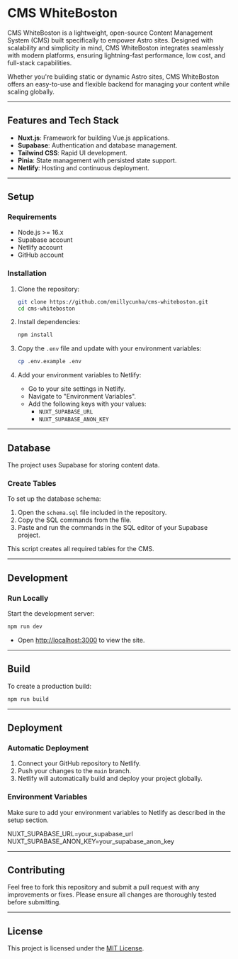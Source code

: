 # **CMS WhiteBoston**

CMS WhiteBoston is a lightweight, open-source Content Management System (CMS) built specifically to empower Astro sites. Designed with scalability and simplicity in mind, CMS WhiteBoston integrates seamlessly with modern platforms, ensuring lightning-fast performance, low cost, and full-stack capabilities.

Whether you're building static or dynamic Astro sites, CMS WhiteBoston offers an easy-to-use and flexible backend for managing your content while scaling globally.

---

## **Features and Tech Stack**

- **Nuxt.js**: Framework for building Vue.js applications.
- **Supabase**: Authentication and database management.
- **Tailwind CSS**: Rapid UI development.
- **Pinia**: State management with persisted state support.
- **Netlify**: Hosting and continuous deployment.

---

## **Setup**

### **Requirements**

- Node.js >= 16.x
- Supabase account
- Netlify account
- GitHub account

### **Installation**

1. Clone the repository:

   ```bash
   git clone https://github.com/emillycunha/cms-whiteboston.git
   cd cms-whiteboston
   ```

2. Install dependencies:

   ```bash
   npm install
   ```

3. Copy the `.env` file and update with your environment variables:

   ```bash
   cp .env.example .env
   ```

4. Add your environment variables to Netlify:
   - Go to your site settings in Netlify.
   - Navigate to "Environment Variables".
   - Add the following keys with your values:
     - `NUXT_SUPABASE_URL`
     - `NUXT_SUPABASE_ANON_KEY`

---

## **Database**

The project uses Supabase for storing content data.

### **Create Tables**

To set up the database schema:

1. Open the `schema.sql` file included in the repository.
2. Copy the SQL commands from the file.
3. Paste and run the commands in the SQL editor of your Supabase project.

This script creates all required tables for the CMS.

---

## **Development**

### **Run Locally**

Start the development server:

```bash
npm run dev
```

- Open [http://localhost:3000](http://localhost:3000) to view the site.

---

## **Build**

To create a production build:

```bash
npm run build
```

---

## **Deployment**

### **Automatic Deployment**

1. Connect your GitHub repository to Netlify.
2. Push your changes to the `main` branch.
3. Netlify will automatically build and deploy your project globally.

### **Environment Variables**

Make sure to add your environment variables to Netlify as described in the setup section.

NUXT_SUPABASE_URL=your_supabase_url
NUXT_SUPABASE_ANON_KEY=your_supabase_anon_key

---

## **Contributing**

Feel free to fork this repository and submit a pull request with any improvements or fixes. Please ensure all changes are thoroughly tested before submitting.

---

## **License**

This project is licensed under the [MIT License](LICENSE).
